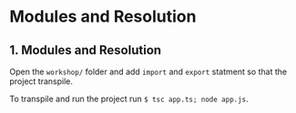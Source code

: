 # Modules and Resolution

## 1. Modules and Resolution
Open the `workshop/` folder and add `import` and `export` statment so that the project transpile.

To transpile and run the project run `$ tsc app.ts; node app.js`.